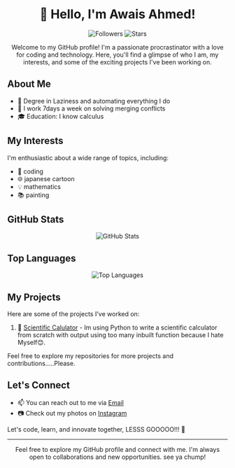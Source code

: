 <!-- Title -->
<h1 align="center">👋 Hello, I'm Awais Ahmed!</h1>

<!-- Badges -->
<p align="center">
    <img src="https://img.shields.io/github/followers/awaisAhmed19?label=Followers&style=social" alt="Followers">
    <img src="https://img.shields.io/github/stars/awaisAhmed19/awaisAhmed19?style=social" alt="Stars">
</p>

<!-- Introduction -->
<p align="center">Welcome to my GitHub profile! I'm a passionate procrastinator with a love for coding and technology. Here, you'll find a glimpse of who I am, my interests, and some of the exciting projects I've been working on.</p>

<!-- About Me -->
<h2>About Me</h2>

- 🌟 Degree in Laziness and automating everything I do
- 💼 I work 7days a week on solving merging conflicts
- 🎓 Education: I know calculus 

<!-- My Interests -->
<h2>My Interests</h2>

I'm enthusiastic about a wide range of topics, including:

- 🚀 coding
- 🌐 japanese cartoon
- 💡  mathematics
- 📚  painting 

<!-- GitHub Stats -->
<h2>GitHub Stats</h2>

<p align="center">
    <img src="https://github-readme-stats.vercel.app/api?username=awaisAhmed19&show_icons=true&theme=dark" alt="GitHub Stats">
</p>

<!-- Top Languages -->
<h2>Top Languages</h2>

<p align="center">
    <img src="https://github-readme-stats.vercel.app/api/top-langs/?username=awaisAhmed19&layout=compact&theme=dark" alt="Top Languages">
</p>

<!-- My Projects -->
<h2>My Projects</h2>

Here are some of the projects I've worked on:

1. 🌟 [Scientific Calulator](https://github.com/awaisAhmed19/ScientificCalculator) - Im using Python to write a scientific calculator from scratch with output using too many inbuilt function because I hate Myself😊.


Feel free to explore my repositories for more projects and contributions.....Please.

<!-- Let's Connect -->
<h2>Let's Connect</h2>

- 📫 You can reach out to me via [Email](mailto:awaisahmedoffi@gmail.com)
- 📷 Check out my photos on [Instagram](https://www.instagram.com/awaisahmed20002/)

Let's code, learn, and innovate together, LESSS GOOOOO!!! 🚀

<!-- Footer -->
<hr>

<p align="center">Feel free to explore my GitHub profile and connect with me. I'm always open to collaborations and new opportunities. see ya chump!</p>


